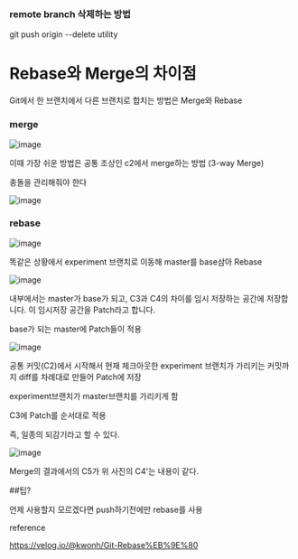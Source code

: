 ### remote branch 삭제하는 방법

git push origin --delete utility

# Rebase와 Merge의 차이점

Git에서 한 브랜치에서 다른 브랜치로 합치는 방법은 Merge와 Rebase

### merge

![image](https://user-images.githubusercontent.com/40421183/130629590-819442ce-1c06-47c1-971e-562858fb6a74.png)

이때 가장 쉬운 방법은 공통 조상인 c2에서 merge하는 방법 (3-way Merge)

충돌을 관리해줘야 한다

![image](https://user-images.githubusercontent.com/40421183/130629838-45119202-ca2d-4c6c-9524-6378f18409cf.png)


### rebase

![image](https://user-images.githubusercontent.com/40421183/130629590-819442ce-1c06-47c1-971e-562858fb6a74.png)

똑같은 상황에서 experiment 브랜치로 이동해 master를 base삼아 Rebase 


![image](https://user-images.githubusercontent.com/40421183/130630221-2c14ca0d-c1e9-42c7-a236-5cf52eb2078d.png)



내부에서는 master가 base가 되고, C3과 C4의 차이를 임시 저장하는 공간에 저장합니다. 이 임시저장 공간을 Patch라고 합니다.

base가 되는 master에 Patch들이 적용

![image](https://user-images.githubusercontent.com/40421183/130630193-5cf77328-45e8-429c-8342-724ab724ad5e.png)


공통 커밋(C2)에서 시작해서 현재 체크아웃한 experiment 브랜치가 가리키는 커밋까지 diff를 차례대로 만들어 Patch에 저장

experiment브랜치가 master브랜치를 가리키게 함

C3에 Patch를 순서대로 적용

즉, 일종의 되감기라고 할 수 있다.

![image](https://user-images.githubusercontent.com/40421183/130630372-e5d14b16-8bae-4d07-93a9-185a6e932285.png)

Merge의 결과에서의 C5가 위 사진의 C4'는 내용이 같다.


##팁?

언제 사용할지 모르겠다면 push하기전에만 rebase를 사용



reference 

https://velog.io/@kwonh/Git-Rebase%EB%9E%80



